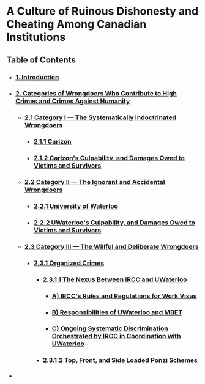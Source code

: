 # A Culture of Ruinous Dishonesty and Cheating Among Canadian Institutions

## Table of Contents
<div id="user-content-toc">
<ul>
 <li><h3><a href="./01-0.md#1-introduction">1. Introduction</a></h3></li>

 <li><h3><a href="./02-0.md#2-categories-of-wrongdoers-who-contribute-to-high-crimes-and-crimes-against-humanity">2. Categories of Wrongdoers Who Contribute to High Crimes and Crimes Against Humanity</a></h3></li>

 <ul>
  <li><h3><a href="./02-1.md#21-category-i--the-systematically-indoctrinated-wrongdoers">2.1 Category I — The Systematically Indoctrinated Wrongdoers</a></h3></li>
  
  <ul>
   <li><h3><a href="./02-1-1.md#211-carizon">2.1.1 Carizon</a></h3></li>

   <li><h3><a href="./02-1-2.md#212-carizons-culpability-and-damages-owed-to-victims-and-survivors">2.1.2 Carizon's Culpability, and Damages Owed to Victims and Survivors</a></h3></li>
  </ul>
  
  <li><h3><a href="./02-2.md#22-category-ii--the-ignorant-and-accidental-wrongdoers">2.2 Category II — The Ignorant and Accidental Wrongdoers</a></h3></li>
  
  <ul>
   <li><h3><a href="./02-2-1.md#221-university-of-waterloo">2.2.1 University of Waterloo</a></h3></li>
   
   <li><h3><a href="./02-2-2.md#222-uwaterloos-culpability-and-damages-owed-to-victims-and-survivors">2.2.2 UWaterloo's Culpability, and Damages Owed to Victims and Survivors</a></h3></li>
  </ul>
  
  <li><h3><a href="./02-3.md#23-the-willful-and-deliberate-wrongdoers">2.3 Category III — The Willful and Deliberate Wrongdoers</a></h3></li>
  
  <ul>
   <li><h3><a href="./02-3-1.md#231-organized-crimes">2.3.1 Organized Crimes</a></h3></li>
   
   <ul>
   <li><h3><a href="./02-3-1-1.md#2311-the-nexus-between-ircc-and-uwaterloo">2.3.1.1 The Nexus Between IRCC and UWaterloo</a></h3></li>
   
   <ul>
   <li><h3><a href="./02-3-1-1.md#a-irccs-rules-and-regulations-for-work-visas">A) IRCC's Rules and Regulations for Work Visas</a></h3></li>
   
   <li><h3><a href="./02-3-1-1.md#b-responsibilities-of-uwaterloo-and-mbet">B) Responsibilities of UWaterloo and MBET</a></h3></li>
   
   <li><h3><a href="./02-3-1-1.md#c-ongoing-systematic-discrimination-orchestrated-by-ircc-in-coordination-with-uwaterloo">C) Ongoing Systematic Discrimination Orchestrated by IRCC in Coordination with UWaterloo</a></h3></li>
   </ul>
   
   <li><h3><a href="./02-3-1-2.md#2312-top-front-and-side-loaded-ponzi-schemes">2.3.1.2 Top, Front, and Side Loaded Ponzi Schemes</a></h3></li>
   </ul>
  </ul>
  
 </ul>
 
 <li><h3><a href=" "> </a></h3></li>

</ul>
</div>